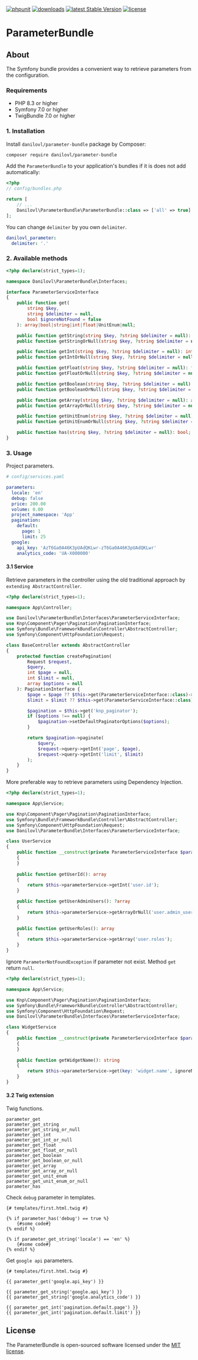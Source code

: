 [![phpunit](https://github.com/danilovl/parameter-bundle/actions/workflows/phpunit.yml/badge.svg)](https://github.com/danilovl/parameter-bundle/actions/workflows/phpunit.yml)
[![downloads](https://img.shields.io/packagist/dt/danilovl/parameter-bundle)](https://packagist.org/packages/danilovl/parameter-bundle)
[![latest Stable Version](https://img.shields.io/packagist/v/danilovl/parameter-bundle)](https://packagist.org/packages/danilovl/parameter-bundle)
[![license](https://img.shields.io/packagist/l/danilovl/parameter-bundle)](https://packagist.org/packages/danilovl/parameter-bundle)

# ParameterBundle #

## About ##

The Symfony bundle provides a convenient way to retrieve parameters from the configuration.

### Requirements

* PHP 8.3 or higher
* Symfony 7.0 or higher
* TwigBundle 7.0 or higher

### 1. Installation

Install `danilovl/parameter-bundle` package by Composer:

```bash
composer require danilovl/parameter-bundle
```

Add the `ParameterBundle` to your application's bundles if it is does not add automatically:

```php
<?php
// config/bundles.php

return [
    // ...
    Danilovl\ParameterBundle\ParameterBundle::class => ['all' => true]
];
```

You can change `delimiter` by you own `delimiter`.

```yaml
danilovl_parameter:
  delimiter: '.'
```

### 2. Available methods

```php
<?php declare(strict_types=1);

namespace Danilovl\ParameterBundle\Interfaces;

interface ParameterServiceInterface
{
    public function get(
        string $key,
        string $delimiter = null,
        bool $ignoreNotFound = false
    ): array|bool|string|int|float|UnitEnum|null;

    public function getString(string $key, ?string $delimiter = null): string;
    public function getStringOrNull(string $key, ?string $delimiter = null): ?string;

    public function getInt(string $key, ?string $delimiter = null): int;
    public function getIntOrNull(string $key, ?string $delimiter = null): ?int;

    public function getFloat(string $key, ?string $delimiter = null): float;
    public function getFloatOrNull(string $key, ?string $delimiter = null): ?float;

    public function getBoolean(string $key, ?string $delimiter = null): bool;
    public function getBooleanOrNull(string $key, ?string $delimiter = null): ?bool;

    public function getArray(string $key, ?string $delimiter = null): array;
    public function getArrayOrNull(string $key, ?string $delimiter = null): ?array;

    public function getUnitEnum(string $key, ?string $delimiter = null): UnitEnum;
    public function getUnitEnumOrNull(string $key, ?string $delimiter = null): ?UnitEnum;

    public function has(string $key, ?string $delimiter = null): bool;
}

```

### 3. Usage

Project parameters.

```yaml
# config/services.yaml

parameters:
  locale: 'en'
  debug: false
  price: 200.00
  volume: 0.00
  project_namespace: 'App'
  pagination:
    default:
      page: 1
      limit: 25
  google:
    api_key: 'AzT6Ga0A46K3pUAdQKLwr-zT6Ga0A46K3pUAdQKLwr'
    analytics_code: 'UA-X000000'
```

#### 3.1 Service

Retrieve parameters in the controller using the old traditional approach by `extending AbstractController`.

```php
<?php declare(strict_types=1);

namespace App\Controller;

use Danilovl\ParameterBundle\Interfaces\ParameterServiceInterface;
use Knp\Component\Pager\Pagination\PaginationInterface;
use Symfony\Bundle\FrameworkBundle\Controller\AbstractController;
use Symfony\Component\HttpFoundation\Request;

class BaseController extends AbstractController
{
    protected function createPagination(
        Request $request,
        $query,
        int $page = null,
        int $limit = null,
        array $options = null
    ): PaginationInterface {
        $page = $page ?? $this->get(ParameterServiceInterface::class)->getInt('pagination::default::page', '::');
        $limit = $limit ?? $this->get(ParameterServiceInterface::class)->getInt('pagination.default.limit');

        $pagination = $this->get('knp_paginator');
        if ($options !== null) {
            $pagination->setDefaultPaginatorOptions($options);
        }

        return $pagination->paginate(
            $query,
            $request->query->getInt('page', $page),
            $request->query->getInt('limit', $limit)
        );
    }
}
```

More preferable way to retrieve parameters using Dependency Injection.

```php
<?php declare(strict_types=1);

namespace App\Service;

use Knp\Component\Pager\Pagination\PaginationInterface;
use Symfony\Bundle\FrameworkBundle\Controller\AbstractController;
use Symfony\Component\HttpFoundation\Request;
use Danilovl\ParameterBundle\Interfaces\ParameterServiceInterface;

class UserService
{
    public function __construct(private ParameterServiceInterface $parameterService)
    {
    }
    
    public function getUserId(): array
    {
        return $this->parameterService->getInt('user.id');
    } 

    public function getUserAdminUsers(): ?array
    {
        return $this->parameterService->getArrayOrNull('user.admin_users');
    } 

    public function getUserRoles(): array
    {
        return $this->parameterService->getArray('user.roles');
    }
}
```

Ignore `ParameterNotFoundException` if parameter not exist. Method `get` return `null`.

```php
<?php declare(strict_types=1);

namespace App\Service;

use Knp\Component\Pager\Pagination\PaginationInterface;
use Symfony\Bundle\FrameworkBundle\Controller\AbstractController;
use Symfony\Component\HttpFoundation\Request;
use Danilovl\ParameterBundle\Interfaces\ParameterServiceInterface;

class WidgetService
{
    public function __construct(private ParameterServiceInterface $parameterService)
    {
    }
    
    public function getWidgetName(): string
    {
        return $this->parameterService->get(key: 'widget.name', ignoreNotFound: true) ?? 'default widget name';
    }
}
```

#### 3.2 Twig extension

Twig functions.

```twig
parameter_get
parameter_get_string
parameter_get_string_or_null
parameter_get_int
parameter_get_int_or_null
parameter_get_float
parameter_get_float_or_null
parameter_get_boolean
parameter_get_boolean_or_null
parameter_get_array
parameter_get_array_or_null
parameter_get_unit_enum
parameter_get_unit_enum_or_null
parameter_has
```

Check `debug` parameter in templates.

```twig
{# templates/first.html.twig #}

{% if parameter_has('debug') == true %}
    {#some code#}
{% endif %}

{% if parameter_get_string('locale') == 'en' %}
    {#some code#}
{% endif %}
```

Get `google api` parameters.

```twig
{# templates/first.html.twig #}

{{ parameter_get('google.api_key') }}

{{ parameter_get_string('google.api_key') }}
{{ parameter_get_string('google.analytics_code') }}

{{ parameter_get_int('pagination.default.page') }}
{{ parameter_get_int('pagination.default.limit') }}
```

## License

The ParameterBundle is open-sourced software licensed under the [MIT license](https://opensource.org/licenses/MIT).
